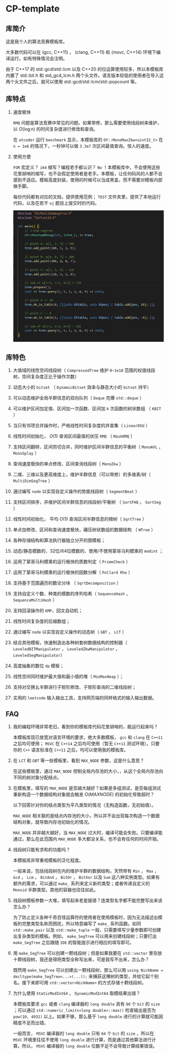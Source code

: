 # CP-template

## 库简介

这是我个人的算法竞赛模板库。

大多数代码可以在 (gcc, C++11) ， (clang, C++11) 和 (msvc, C++14) 环境下编译运行。如有特殊情况会注明。

由于 C++17 的 std::gcd/std::lcm 以及 C++20 的位运算使用较多，所以本模板库内置了 std::bit.h 和 std_gcd_lcm.h 两个头文件。语言版本较低的使用者在导入这两个头文件之后，就可以使用 std::gcd/std::lcm/std::popcount 等。

## 库特点

1. 速度极快

   `RMQ` 问题是算法竞赛中常见的问题。如果带修，那么需要使用线段树来维护，以 $O(\log n)$ 的时间复杂度进行修改和查询。
   
   在 `atcoder` 运行 `benchmark` 显示，本模板库的 `OY::MonoMaxZkw<uint32_t>` 在 `n = 1e6` 的情况下，一秒钟可以做 `3.3e7` 次区间最值查询。惊人的速度。

2. 使用方便

   `FOR` 宏定义？ `i64` 缩写？编程老手都认识？ `No` ！本模板库中，不会使用这些花里胡哨的缩写，也不会假定使用者是老手。本模板，让任何码风的人都不会感到不适应。模板高度封装，使用的时候可以当成黑盒，而不需要对模板内部做手脚。

   每份代码都有对应的文档，提供使用范例； `TEST` 文件夹里，提供了本地运行代码，以及在若干 `oj` 题目上提交时的代码。

   ![一个支持点修改的三维线段树示例](./TEST/demo_mdseg.png)
   
## 库特色

1. 大值域的线性空间线段树（ `CompressedTree` 维护 `0~1e18` 范围的权值线段树，空间复杂度正比于操作次数）

2. 动态大小的 `bitset` （ `DynamicBitset` 效率与静态大小的 `bitset` 持平）

3. 可以动态维护全局半群信息的双向队列（ `Deque` 完爆 `std::deque` ）

4. 可以维护区间加定值、区间加一次函数、区间加 `k` 次函数的树状数组 （ `KBIT` ）

5. 当只有邻项合并操作时，严格线性时间复杂度的并查集（ `LinearDSU` ）

6. 线性时间初始化， $O(1)$ 查询区间最值的状压 `RMQ` （ `MaskRMQ` ）

7. 支持区间翻转、区间剪切合并，同时维护区间半群信息的平衡树（ `MonoAVL` ， `MonoSplay` ）

8. 查询速度极快的单点修改、区间查询线段树（ `MonoZkw` ）

9. 二维、三维以及更高维度上，维护半群信息（可以带修）的多维表/树（ `MultiDimSegTree` ）

10. 通过编写 `node` 以实现自定义操作的势能线段树（ `SegmentBeat` ）

11. 支持区间排序，并维护区间半群信息的线段树/平衡树 （ `SortFHQ` ， `SortSeg`  ）

12. 线性时间初始化， 平均 $O(1)$ 查询区间半群信息的根树（ `SqrtTree` ）

13. 单点加修改、区间和查询速度极快，碾压树状数组的数据结构 （ `WTree` ）

14. 各种存储结构和算法执行器独立分开的图模板；

15. 动态/静态模数的、32位/64位模数的、使用/不使用蒙哥马利模乘的 `modint` ；

16. 运用了蒙哥马利模乘的运行极快的质数判定（ `PrimeCheck` ）

17. 运用了蒙哥马利模乘的运行极快的因数分解（ `Pollard Rho` ）

18. 支持基于范围遍历的数论分块 （ `SqrtDecomposition` ）

19. 支持自定义个数、种类的模数的序列哈希（ `SequenceHash` ， `SequenceMultiHash` ）

20. 支持回滚操作的 `KMP`，回文自动机；

21. 线性时间复杂度的后缀数组；

22. 通过编写 `node` 以实现自定义操作的动态树（ `GBT` ， `LCT`  ）

23. 结合其他模板，快速制造出各种树套树数据结构的控制器（ `LeveledBITManipulator` ， `LeveledZkwManipulator` ，`LeveledSegManipulator`）

24. 高度抽象的数位 `dp` 模板；

25. 线性空间同时维护最大值和最小值的堆（ `MinMaxHeap` ）；

26. 支持对交换幺半群进行子矩形修改、子矩形查询的二维线段树；

27. 实用的 `leetcode` 输入输出工具，支持网页端的同样格式的输入输出数据。

## FAQ

1. 我的编程环境非常老旧，看到你的模板库代码花里胡哨的，能运行起来吗？

   本模板库现已放宽对语言环境的要求，绝大多数模板， `gcc` 和 `clang` 在 `C++11` 之后均可使用； `MSVC` 在 `C++14` 之后均可使用（暂无 `C++11` 测试环境）。只要你的 `C++` 语言标准在 `C++11` 之后，均可以使用我的模板库。

2. 在 `LCT` 和 `GBT` 等一些模板里，看到 `MAX_NODE` 参数，这是什么意思？

   在这些模板里，通过 `MAX_NODE` 控制全局内存池的大小，，从这个全局内存池向不同的树对象分配结点。

3. 在模板里，填写的 `MAX_NODE` 是否越大越好？如果是多组测试，是否每组测试重新构造一个数据结构对象就会触发 $O(MAXNODE)$ 的初始化导致超时？

   以下回答针对你的结点类型为平凡类型的情况（无构造函数，无初始值）。

    `MAX_NODE` 相关联的是结点内存池的大小，所以并不会出现每次构造一个数据结构对象，就导致内存池初始化的情况。

    `MAX_NODE` 并非越大越好，当 `MAX_NODE` 过大时，编译可能会失败。只要编译能通过，那么在此范围内 `MAX_NODE` 多大都没关系，也不会有任何的时间开销。
   
4. 线段树只能有求和的功能吗？

   本模板库非常重视模板的泛化程度。
   
   一般来说，包括线段树在内的维护半群的数据结构，天然带有 `Min` ， `Max` ， `Gcd` ， `Lcm` ， `BitAnd` ， `BitOr` ， `BitXor` 以及 `Sum` 这八种实例类型。如果有额外的需求，可以通过 `make_` 系列来定义新的类型；或者传递自定义的 `Monoid` 半群类型。其他的容器也往往如此。

5. 线段树模板参数一大堆，填写起来老是报错？连类型名字都不能完整写出来该怎么办？

   为了防止定义各种千奇百怪运算符的使用者在使用模板时，因为无法描述出模板的完整类型名称而困扰，所以特意编写了 `make_` 系列函数。如同 `std::make_pair` 以及 `std::make_tuple` 一般，只需要填写少量参数即可创建出复杂类型的模板。例如， `make_SegTree` 可以用来创建线段树；只要打出 `make_SegTree` 之后跟随 `IDE` 的智能提示进行相应的填写即可。
   
6. 用 `make_SegTree` 可以创建一颗线段树；但是如果我要在 `std::vector` 里存放十颗线段树，我还是得把类型全称写出来，可是我写不出来，怎么办？

   既然用 `make_SegTree` 可以创建出一颗线段树，那么可以用 `using NickName = decltype(make_SegTree<...>(...));` 来捕获这棵树的类型，并给它起个别名。接下来即可用 `std::vector<NickName>` 的方式存储十颗线段树。

7. 为什么使用 `StaticModInt64` ， `DynamicModInt64` 取模结果出错？

   本模板库要求 `gcc` 或者 `clang` 编译器的 `long double` 具有 `80` 个 `bit` 的 `size` ；可以通过 `std::numeric_limits<long double>::max()` 检查输出是否为 `pow(10, 4932)` 以上。如果不够，那么基于 `long double` 进行的计算就可能因精度不足而出错。
   
   一般而言， `MSVC` 编译器的 `long double` 只有 `64` 个 `bit` 的 `size` ，所以在 `MSVC` 环境里往往不使用 `long double` 进行计算，而是通过其他算法进行计算。所以， `MSVC` 编译器的 `long double` 位数不足不会导致计算结果错误。


   
